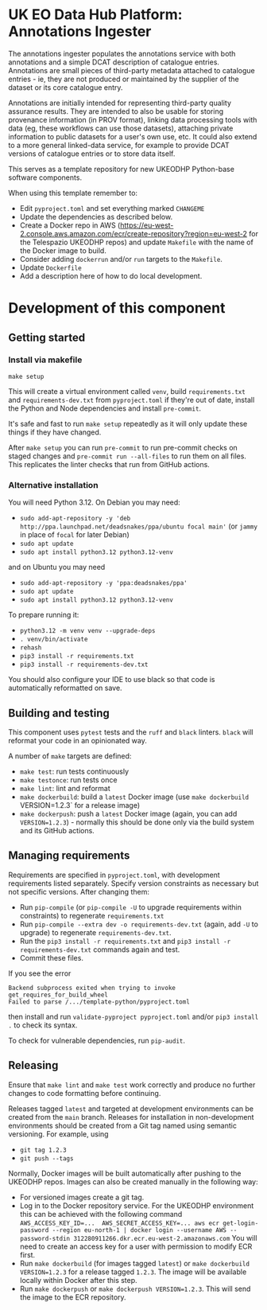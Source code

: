 # UK EO Data Hub Platform: Annotations Ingester

The annotations ingester populates the annotations service with both annotations and a simple DCAT
description of catalogue entries. Annotations are small pieces of third-party metadata attached
to catalogue entries - ie, they are not produced or maintained by the supplier of the dataset or
its core catalogue entry.

Annotations are initially intended for representing third-party quality assurance results. They
are intended to also be usable for storing provenance information (in PROV format), linking data
processing tools with data (eg, these workflows can use those datasets), attaching private
information to public datasets for a user's own use, etc. It could also extend to a more general
linked-data service, for example to provide DCAT versions of catalogue entries or to store data
itself.

This serves as a template repository for new UKEODHP Python-base software components.

When using this template remember to:

- Edit `pyproject.toml` and set everything marked `CHANGEME`
- Update the dependencies as described below.
- Create a Docker repo in AWS (https://eu-west-2.console.aws.amazon.com/ecr/create-repository?region=eu-west-2 for
  the Telespazio UKEODHP repos) and update `Makefile` with the name of the Docker image to build.
- Consider adding `dockerrun` and/or `run` targets to the `Makefile`.
- Update `Dockerfile`
- Add a description here of how to do local development.

# Development of this component

## Getting started

### Install via makefile

```commandline
make setup
```

This will create a virtual environment called `venv`, build `requirements.txt` and
`requirements-dev.txt` from `pyproject.toml` if they're out of date, install the Python
and Node dependencies and install `pre-commit`.

It's safe and fast to run `make setup` repeatedly as it will only update these things if
they have changed.

After `make setup` you can run `pre-commit` to run pre-commit checks on staged changes and
`pre-commit run --all-files` to run them on all files. This replicates the linter checks that
run from GitHub actions.

### Alternative installation

You will need Python 3.12. On Debian you may need:

- `sudo add-apt-repository -y 'deb http://ppa.launchpad.net/deadsnakes/ppa/ubuntu focal main'` (or `jammy` in place of `focal` for later Debian)
- `sudo apt update`
- `sudo apt install python3.12 python3.12-venv`

and on Ubuntu you may need

- `sudo add-apt-repository -y 'ppa:deadsnakes/ppa'`
- `sudo apt update`
- `sudo apt install python3.12 python3.12-venv`

To prepare running it:

- `python3.12 -m venv venv --upgrade-deps`
- `. venv/bin/activate`
- `rehash`
- `pip3 install -r requirements.txt`
- `pip3 install -r requirements-dev.txt`

You should also configure your IDE to use black so that code is automatically reformatted on save.

## Building and testing

This component uses `pytest` tests and the `ruff` and `black` linters. `black` will reformat your code in an
opinionated way.

A number of `make` targets are defined:

- `make test`: run tests continuously
- `make testonce`: run tests once
- `make lint`: lint and reformat
- `make dockerbuild`: build a `latest` Docker image (use `make dockerbuild `VERSION=1.2.3` for a release image)
- `make dockerpush`: push a `latest` Docker image (again, you can add `VERSION=1.2.3`) - normally this should be done
  only via the build system and its GitHub actions.

## Managing requirements

Requirements are specified in `pyproject.toml`, with development requirements listed separately. Specify version
constraints as necessary but not specific versions. After changing them:

- Run `pip-compile` (or `pip-compile -U` to upgrade requirements within constraints) to regenerate `requirements.txt`
- Run `pip-compile --extra dev -o requirements-dev.txt` (again, add `-U` to upgrade) to regenerate
  `requirements-dev.txt`.
- Run the `pip3 install -r requirements.txt` and `pip3 install -r requirements-dev.txt` commands again and test.
- Commit these files.

If you see the error

```commandline
Backend subprocess exited when trying to invoke get_requires_for_build_wheel
Failed to parse /.../template-python/pyproject.toml
```

then install and run `validate-pyproject pyproject.toml` and/or `pip3 install .` to check its syntax.

To check for vulnerable dependencies, run `pip-audit`.

## Releasing

Ensure that `make lint` and `make test` work correctly and produce no further changes to code formatting before
continuing.

Releases tagged `latest` and targeted at development environments can be created from the `main` branch. Releases for
installation in non-development environments should be created from a Git tag named using semantic versioning. For
example, using

- `git tag 1.2.3`
- `git push --tags`

Normally, Docker images will be built automatically after pushing to the UKEODHP repos. Images can also be created
manually in the following way:

- For versioned images create a git tag.
- Log in to the Docker repository service. For the UKEODHP environment this can be achieved with the following command
  `AWS_ACCESS_KEY_ID=...  AWS_SECRET_ACCESS_KEY=... aws ecr get-login-password --region eu-north-1 | docker login --username AWS --password-stdin 312280911266.dkr.ecr.eu-west-2.amazonaws.com`
  You will need to create an access key for a user with permission to modify ECR first.
- Run `make dockerbuild` (for images tagged `latest`) or `make dockerbuild VERSION=1.2.3` for a release tagged `1.2.3`.
  The image will be available locally within Docker after this step.
- Run `make dockerpush` or `make dockerpush VERSION=1.2.3`. This will send the image to the ECR repository.
